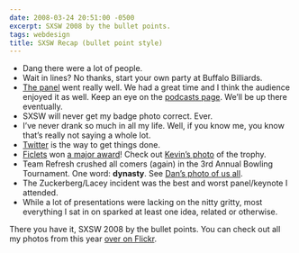 ```yaml
---
date: 2008-03-24 20:51:00 -0500
excerpt: SXSW 2008 by the bullet points.
tags: webdesign
title: SXSW Recap (bullet point style)
---
```


- Dang there were a lot of people.
- Wait in lines? No thanks, start your own party at Buffalo Billiards.
- [The panel](http://2008.sxsw.com/interactive/programming/panels_schedule/?action=show&id=IAP060356) went really well. We had a great time and I think the audience enjoyed it as well. Keep an eye on the [podcasts page](http://2008.sxsw.com/coverage/podcasts/). We’ll be up there eventually.
- SXSW will never get my badge photo correct. Ever.
- I’ve never drank so much in all my life. Well, if you know me, you know that’s really not saying a whole lot.
- [Twitter](http://www.twitter.com/) is the way to get things done.
- [Ficlets](http://www.ficlets.com/) won [a major award](http://2008.sxsw.com/interactive/web_awards/winners/)! Check out [Kevin’s photo](http://flickr.com/photos/kplawver/2349178183/) of the trophy.
- Team Refresh crushed all comers (again) in the 3rd Annual Bowling Tournament. One word: **dynasty**. See [Dan’s photo of us all](http://flickr.com/photos/dandrinkard/2330982353/).
- The Zuckerberg/Lacey incident was the best and worst panel/keynote I attended.
- While a lot of presentations were lacking on the nitty gritty, most everything I sat in on sparked at least one idea, related or otherwise.

There you have it, SXSW 2008 by the bullet points. You can check out all my photos from this year [over on Flickr](http://flickr.com/photos/jgarber/sets/72157604126975249/).